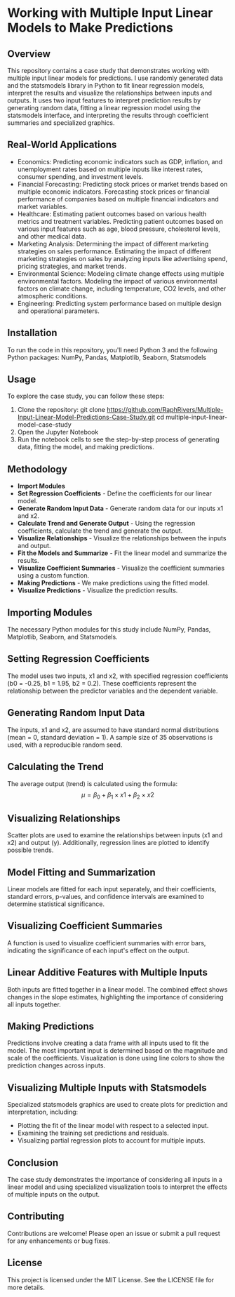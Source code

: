 # Working with Multiple Input Linear Models to Make Predictions
## Overview
This repository contains a case study that demonstrates working with multiple input linear models for predictions. I use randomly generated data and the statsmodels library in Python to fit linear regression models, interpret the results and visualize the relationships between inputs and outputs. It uses two input features to interpret prediction results by generating random data, fitting a linear regression model using the statsmodels interface, and interpreting the results through coefficient summaries and specialized graphics.

## Real-World Applications
- Economics: Predicting economic indicators such as GDP, inflation, and unemployment rates based on multiple inputs like interest rates, consumer spending, and investment levels.
- Financial Forecasting: Predicting stock prices or market trends based on multiple economic indicators. Forecasting stock prices or financial performance of companies based on multiple financial indicators and market variables.
- Healthcare: Estimating patient outcomes based on various health metrics and treatment variables. Predicting patient outcomes based on various input features such as age, blood pressure, cholesterol levels, and other medical data.
- Marketing Analysis: Determining the impact of different marketing strategies on sales performance. Estimating the impact of different marketing strategies on sales by analyzing inputs like advertising spend, pricing strategies, and market trends.
- Environmental Science: Modeling climate change effects using multiple environmental factors. Modeling the impact of various environmental factors on climate change, including temperature, CO2 levels, and other atmospheric conditions.
- Engineering: Predicting system performance based on multiple design and operational parameters.

## Installation
To run the code in this repository, you'll need Python 3 and the following Python packages:
NumPy, Pandas, Matplotlib, Seaborn, Statsmodels

## Usage
To explore the case study, you can follow these steps:
1. Clone the repository:
  git clone https://github.com/RaphRivers/Multiple-Input-Linear-Model-Predictions-Case-Study.git
  cd multiple-input-linear-model-case-study
2. Open the Jupyter Notebook
3. Run the notebook cells to see the step-by-step process of generating data, fitting the model, and making predictions.

## Methodology
- **Import Modules**
- **Set Regression Coefficients** - Define the coefficients for our linear model.
- **Generate Random Input Data** - Generate random data for our inputs x1 and x2.
- **Calculate Trend and Generate Output** - Using the regression coefficients, calculate the trend and generate the output.
- **Visualize Relationships** - Visualize the relationships between the inputs and output.
- **Fit the Models and Summarize** - Fit the linear model and summarize the results.
- **Visualize Coefficient Summaries** - Visualize the coefficient summaries using a custom function.
- **Making Predictions** - We make predictions using the fitted model.
- **Visualize Predictions** - Visualize the prediction results.


## Importing Modules
The necessary Python modules for this study include NumPy, Pandas, Matplotlib, Seaborn, and Statsmodels.

## Setting Regression Coefficients
The model uses two inputs, x1 and x2, with specified regression coefficients (b0 = -0.25, b1 = 1.95, b2 = 0.2). These coefficients represent the relationship between the predictor variables and the dependent variable.

## Generating Random Input Data
The inputs, x1 and x2, are assumed to have standard normal distributions (mean = 0, standard deviation = 1). A sample size of 35 observations is used, with a reproducible random seed.

## Calculating the Trend
The average output (trend) is calculated using the formula:
$$\mu = \beta_0 + \beta_1 \times x1 + \beta_2 \times x2 $$

## Visualizing Relationships
Scatter plots are used to examine the relationships between inputs (x1 and x2) and output (y). Additionally, regression lines are plotted to identify possible trends.

## Model Fitting and Summarization
Linear models are fitted for each input separately, and their coefficients, standard errors, p-values, and confidence intervals are examined to determine statistical significance.

## Visualizing Coefficient Summaries
A function is used to visualize coefficient summaries with error bars, indicating the significance of each input's effect on the output.

## Linear Additive Features with Multiple Inputs
Both inputs are fitted together in a linear model. The combined effect shows changes in the slope estimates, highlighting the importance of considering all inputs together.

## Making Predictions
Predictions involve creating a data frame with all inputs used to fit the model. The most important input is determined based on the magnitude and scale of the coefficients. Visualization is done using line colors to show the prediction changes across inputs.

## Visualizing Multiple Inputs with Statsmodels
Specialized statsmodels graphics are used to create plots for prediction and interpretation, including:
- Plotting the fit of the linear model with respect to a selected input.
- Examining the training set predictions and residuals.
- Visualizing partial regression plots to account for multiple inputs.

## Conclusion
The case study demonstrates the importance of considering all inputs in a linear model and using specialized visualization tools to interpret the effects of multiple inputs on the output.

## Contributing
Contributions are welcome! Please open an issue or submit a pull request for any enhancements or bug fixes.

## License
This project is licensed under the MIT License. See the LICENSE file for more details.
